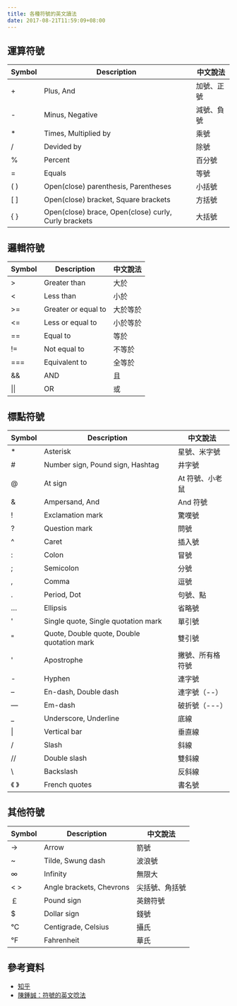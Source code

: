 ```yaml
---
title: 各種符號的英文讀法
date: 2017-08-21T11:59:09+08:00
---
```


## 運算符號
| Symbol | Description | 中文說法 |
| ------ | ----------- | ------- |
| + | Plus, And | 加號、正號 |
| - | Minus, Negative | 減號、負號 |
| * | Times, Multiplied by | 乘號 |
| / | Devided by | 除號 |
| % | Percent | 百分號 |
| = | Equals | 等號 |
| ( ) | Open(close) parenthesis, Parentheses | 小括號 |
| [ ] | Open(close) bracket, Square brackets | 方括號 |
| { } | Open(close) brace, Open(close) curly, Curly brackets | 大括號 |

## 邏輯符號
| Symbol | Description | 中文說法 |
| ------ | ----------- | ------- |
| > | Greater than | 大於 |
| < | Less than | 小於 |
| >= | Greater or equal to | 大於等於 |
| <= | Less or equal to | 小於等於 |
| == | Equal to | 等於 |
| != | Not equal to | 不等於 |
| === | Equivalent to | 全等於 |
| && | AND | 且 |
| \|\| | OR | 或 |

## 標點符號
| Symbol | Description | 中文說法 |
| ------ | ----------- | ------- |
| * | Asterisk | 星號、米字號 |
| # | Number sign, Pound sign, Hashtag | 井字號 |
| @ | At sign | At 符號、小老鼠 |
| & | Ampersand, And | And 符號 |
| ! | Exclamation mark | 驚嘆號 |
| ? | Question mark | 問號 |
| ^ | Caret | 插入號 |
| : | Colon | 冒號 |
| ; | Semicolon | 分號 |
| , | Comma | 逗號 |
| . | Period, Dot | 句號、點 |
| … | Ellipsis | 省略號 |
| ' | Single quote, Single quotation mark | 單引號 |
| " | Quote, Double quote, Double quotation mark | 雙引號 |
| ' | Apostrophe | 撇號、所有格符號 |
| - | Hyphen | 連字號 |
| – | En-dash, Double dash | 連字號（--） |
| — | Em-dash | 破折號（---） |
| _ | Underscore, Underline | 底線 |
| \| | Vertical bar | 垂直線 |
| / | Slash | 斜線 |
| // | Double slash | 雙斜線 |
| \\ | Backslash | 反斜線 |
| 《 》 | French quotes | 書名號 |

## 其他符號
| Symbol | Description | 中文說法 |
| ------ | ----------- | ------- |
| → | Arrow | 箭號 |
| ~ | Tilde, Swung dash | 波浪號 |
| ∞ | Infinity | 無限大 |
| < > | Angle brackets, Chevrons | 尖括號、角括號 |
| ￡ | Pound sign | 英鎊符號 |
| $ | Dollar sign | 錢號 |
| °C | Centigrade, Celsius | 攝氏 |
| °F | Fahrenheit | 華氏 |


## 參考資料
+ [知乎](https://www.zhihu.com/question/20332423/answer/15370327)
+ [陳鍾誠：符號的英文唸法](http://ccckmit.wikidot.com/en:symbol)
